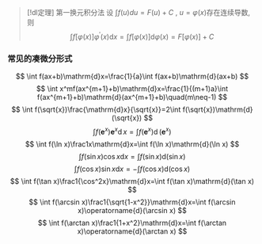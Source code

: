 


> [!dl定理] 第一换元积分法 
> 设 $\displaystyle \int f(u)du=F(u)+C~,~u=\varphi(x)$存在连续导数,则
> $$\int f[\varphi(x)]\varphi^{\prime}(x)\mathrm{d}x=\int f[\varphi(x)]\mathrm{d}\varphi(x)=F[\varphi(x)]+C$$


### 常见的凑微分形式
$$
\int f(ax+b)\mathrm{d}x=\frac{1}{a}\int f(ax+b)\mathrm{d}(ax+b)
$$
$$
\int x^mf(ax^{m+1}+b)\mathrm{d}x=\frac{1}{(m+1)a}\int f(ax^{m+1}+b)\mathrm{d}(ax^{m+1}+b)\quad(m\neq-1)
$$
$$
\int f(\sqrt{x})\frac{\mathrm{d}x}{\sqrt{x}}=2\int f(\sqrt{x})\mathrm{d}(\sqrt{x})
$$
$$
\int f\left(\mathbf{e}^x\right)\mathbf{e}^x\operatorname{d}x=\int f\left(\mathbf{e}^x\right)\operatorname{d}\left(\mathbf{e}^x\right)
$$
$$
\int f(\ln x)\frac1x\mathrm{d}x=\int f(\ln x)\mathrm{d}(\ln x)
$$
$$
\int f(\sin x)\cos x\mathrm{d}x=\int f(\sin x)\mathrm{d}(\sin x)
$$
$$
\int f(\cos x)\sin x\mathrm{d}x=-\int f(\cos x)\mathrm{d}(\cos x)
$$
$$
\int f(\tan x)\frac1{\cos^2x}\mathrm{d}x=\int f(\tan x)\mathrm{d}(\tan x)
$$
$$
\int f(\arcsin x)\frac1{\sqrt{1-x^2}}\mathrm{d}x=\int f(\arcsin x)\operatorname{d}(\arcsin x)
$$
$$
\int f(\arctan x)\frac1{1+x^2}\mathrm{d}x=\int f(\arctan x)\operatorname{d}(\arctan x)
$$

